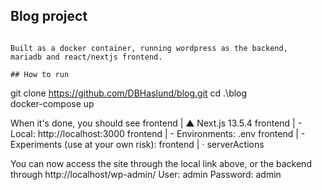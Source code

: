 
## Blog project
```

Built as a docker container, running wordpress as the backend, 
mariadb and react/nextjs frontend.

## How to run
```

git clone https://github.com/DBHaslund/blog.git
cd .\blog\
docker-compose up

When it's done, you should see 
frontend  |   ▲ Next.js 13.5.4
frontend  |   - Local:        http://localhost:3000
frontend  |   - Environments: .env
frontend  |   - Experiments (use at your own risk):
frontend  |      · serverActions

You can now access the site through the local link above, or 
the backend through http://localhost/wp-admin/
User: admin
Password: admin